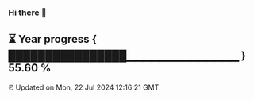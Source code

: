 ### Hi there 👋
⏳ Year progress { ████████████████▁▁▁▁▁▁▁▁▁▁▁▁▁▁ } 55.60 %
---
⏰ Updated on Mon, 22 Jul 2024 12:16:21 GMT

